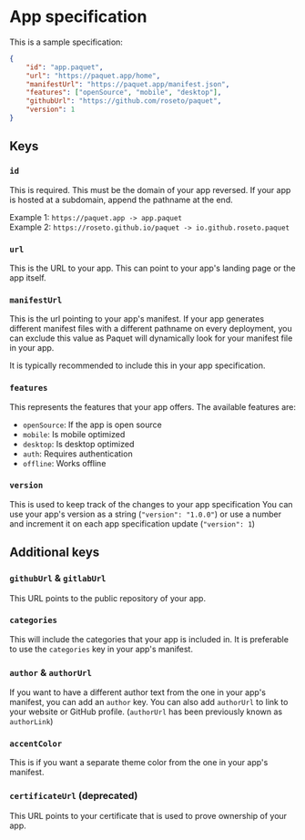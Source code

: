 # App specification

This is a sample specification:

```json
{
    "id": "app.paquet",
    "url": "https://paquet.app/home",
    "manifestUrl": "https://paquet.app/manifest.json",
    "features": ["openSource", "mobile", "desktop"],
    "githubUrl": "https://github.com/roseto/paquet",
    "version": 1
}
```

## Keys

### `id` 

This is required. This must be the domain of your app reversed.
If your app is hosted at a subdomain, append the pathname at the end.

Example 1: `https://paquet.app -> app.paquet` \
Example 2: `https://roseto.github.io/paquet -> io.github.roseto.paquet`

### `url`

This is the URL to your app. This can point to your app's landing page or the app itself.

### `manifestUrl`

This is the url pointing to your app's manifest. If your app generates
different manifest files with a different pathname on every deployment,
you can exclude this value as Paquet will dynamically look for your manifest
file in your app. 

It is typically recommended to include this in your app specification.

### `features`

This represents the features that your app offers.
The available features are: 

- `openSource`: If the app is open source
- `mobile`: Is mobile optimized
- `desktop`: Is desktop optimized
- `auth`: Requires authentication
- `offline`: Works offline


### `version`

This is used to keep track of the changes to your app specification
You can use your app's version as a string (`"version": "1.0.0"`) or
use a number and increment it on each app specification update (`"version": 1`)


## Additional keys

### `githubUrl` & `gitlabUrl`

This URL points to the public repository of your app.

### `categories`

This will include the categories that your app is included in.
It is preferable to use the `categories` key in your app's manifest.

### `author` & `authorUrl`

If you want to have a different author text from the one in your app's manifest,
you can add an `author` key. You can also add `authorUrl` to link to your
website or GitHub profile. (`authorUrl` has been previously known as `authorLink`)

### `accentColor`

This is if you want a separate theme color from the one in your app's manifest.

### `certificateUrl` (deprecated)

This URL points to your certificate that is used to prove ownership of your app.
